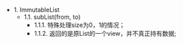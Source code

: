 * 1\. ImmutableList
  * 1.1\. subList(from, to)
       * 1.1.1\. 特殊处理size为0，1的情况；
       * 1.1.2\. 返回的是原List的一个view，并不真正持有数据;